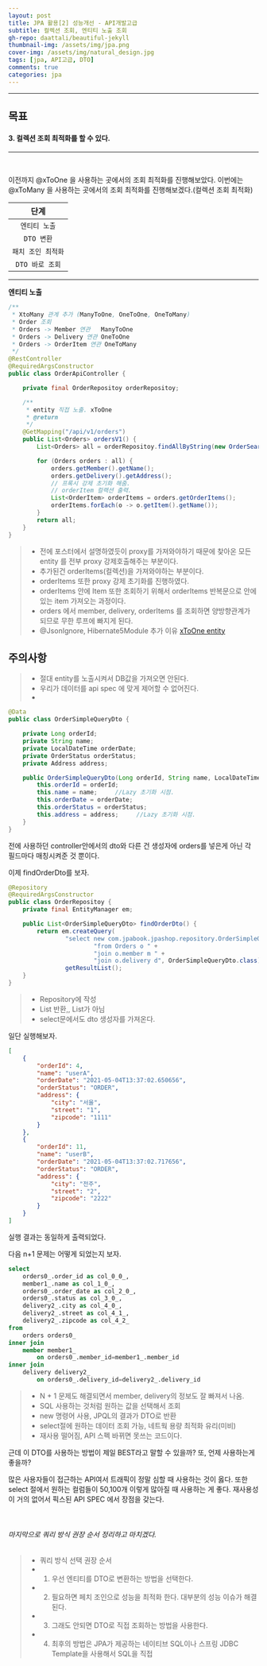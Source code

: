 ```yaml
---
layout: post
title: JPA 활용[2] 성능개선 - API개발고급
subtitle: 컬렉션 조회, 엔티티 노출 조회
gh-repo: daattali/beautiful-jekyll
thumbnail-img: /assets/img/jpa.png
cover-img: /assets/img/natural_design.jpg
tags: [jpa, API고급, DTO]
comments: true
categories: jpa
---
```


___
## 목표

#### 3. 컬렉션 조회 최적화를 할 수 있다.
___

<br/>

이전까지 @xToOne 을 사용하는 곳에서의 조회 최적화를 진행해보았다. 이번에는 @xToMany 을 사용하는 곳에서의 조회 최적화를 진행해보겠다.(컬렉션 조회 최적화)

| 단계 |
|:---:|
| `엔티티 노출` |
| `DTO 변환` |
| `패치 조인 최적화` |
| `DTO 바로 조회` |

___

__엔티티 노출__

~~~java
/**
 * XtoMany 관계 추가 (ManyToOne, OneToOne, OneToMany)
 * Order 조회
 * Orders -> Member 연관   ManyToOne
 * Orders -> Delivery 연관 OneToOne
 * Orders -> OrderItem 연관 OneToMany
 */
@RestController
@RequiredArgsConstructor
public class OrderApiController {

    private final OrderRepositoy orderRepositoy;

    /**
     * entity 직접 노출. xToOne
     * @return
     */
    @GetMapping("/api/v1/orders")
    public List<Orders> ordersV1() {
        List<Orders> all = orderRepositoy.findAllByString(new OrderSearch());

        for (Orders orders : all) {
            orders.getMember().getName();
            orders.getDelivery().getAddress();
            // 프록시 강제 초기화 해줌.
            // orderItem 컬랙션 출력.
            List<OrderItem> orderItems = orders.getOrderItems();
            orderItems.forEach(o -> o.getItem().getName());
        }
        return all;
    }
}
~~~

> - 전에 포스터에서 설명하였듯이 proxy를 가져와야하기 때문에 찾아온 모든 entity 를 전부 proxy 강제호출해주는 부분이다.
> - 추가된건 orderItems(컬렉션)을 가져와야하는 부분이다.
> - orderItems 또한 proxy 강제 초기화를 진행하였다.
> - orderItems 안에 Item 또한 조회하기 위해서 orderItems 반복문으로 안에있는 item 가져오는 과정이다.
> - orders 에서 member, delivery, orderItems 를 조회하면 양방향관계가 되므로 무한 루프에 빠지게 된다.
> - @JsonIgnore, Hibernate5Module 추가 이유 [xToOne entity](https://sangoun94.github.io/2021-05-03-jpa-%ED%99%9C%EC%9A%A92-2-API%EA%B0%9C%EB%B0%9C%EA%B3%A0%EA%B8%892-%EC%97%94%ED%8B%B0%ED%8B%B0-%EB%85%B8%EC%B6%9C-%EC%A1%B0%ED%9A%8C/)

## 주의사항

> - 절대 entity를 노출시켜서 DB값을 가져오면 안된다.
> - 우리가 데이터를 api spec 에 맞게 제어할 수 없어진다.
> - 


~~~java
@Data
public class OrderSimpleQueryDto {

    private Long orderId;
    private String name;
    private LocalDateTime orderDate;
    private OrderStatus orderStatus;
    private Address address;

    public OrderSimpleQueryDto(Long orderId, String name, LocalDateTime orderDate, OrderStatus orderStatus, Address address) {
        this.orderId = orderId;
        this.name = name;     //Lazy 초기화 시점.
        this.orderDate = orderDate;
        this.orderStatus = orderStatus;
        this.address = address;     //Lazy 초기화 시점.
    }
}
~~~

전에 사용하던 controller안에서의 dto와 다른 건 생성자에 orders를 넣은게 아닌 각 필드마다 매칭시켜준 것 뿐이다.

이제 findOrderDto를 보자.

~~~java
@Repository
@RequiredArgsConstructor
public class OrderRepositoy {
    private final EntityManager em;

    public List<OrderSimpleQueryDto> findOrderDto() {
        return em.createQuery(
                "select new com.jpabook.jpashop.repository.OrderSimpleQueryDto(o.id, m.name, o.orderDate, o.status, d.address) " +
                        "from Orders o " +
                        "join o.member m " +
                        "join o.delivery d", OrderSimpleQueryDto.class).
                getResultList();
    }
}
~~~

> - Repository에 작성
> - List<OrderSimpleQueryDto> 반환,, List<Orders>가 아님
> - select문에서도 dto 생성자를 가져온다.

일단 실행해보자.

~~~json
[
    {
        "orderId": 4,
        "name": "userA",
        "orderDate": "2021-05-04T13:37:02.650656",
        "orderStatus": "ORDER",
        "address": {
            "city": "서울",
            "street": "1",
            "zipcode": "1111"
        }
    },
    {
        "orderId": 11,
        "name": "userB",
        "orderDate": "2021-05-04T13:37:02.717656",
        "orderStatus": "ORDER",
        "address": {
            "city": "전주",
            "street": "2",
            "zipcode": "2222"
        }
    }
]
~~~

실행 결과는 동일하게 출력되었다.

다음 n+1 문제는 어떻게 되었는지 보자.

~~~sql
select
    orders0_.order_id as col_0_0_,
    member1_.name as col_1_0_,
    orders0_.order_date as col_2_0_,
    orders0_.status as col_3_0_,
    delivery2_.city as col_4_0_,
    delivery2_.street as col_4_1_,
    delivery2_.zipcode as col_4_2_ 
from
    orders orders0_ 
inner join
    member member1_ 
        on orders0_.member_id=member1_.member_id 
inner join
    delivery delivery2_ 
        on orders0_.delivery_id=delivery2_.delivery_id
~~~

> - N + 1 문제도 해결되면서 member, delivery의 정보도 잘 빠져서 나옴.
> - SQL 사용하는 것처럼 원하는 값을 선택해서 조회
> - new 명령어 사용, JPQL의 결과가 DTO로 반환
> - select절에 원하는 데이터 조회 가능, 네트웍 용량 최적화 유리(미비)
> - 재사용 떨어짐, API 스펙 바뀌면 못쓰는 코드이다.

근데 이 DTO를 사용하는 방법이 제일 BEST라고 말할 수 있을까? 또, 언제 사용하는게 좋을까?

많은 사용자들이 접근하는 API여서 트래픽이 정말 심할 때 사용하는 것이 옳다. 또한 select 절에서 원하는 컬럼들이 50,100개 이렇게 많아질 때 사용하는 게 좋다. 재사용성이 거의 없어서 픽스된 API SPEC 에서 장점을 갖는다.

<br/>

###### 마지막으로 쿼리 방식 권장 순서 정리하고 마치겠다.

> - 쿼리 방식 선택 권장 순서
> - 1. 우선 엔티티를 DTO로 변환하는 방법을 선택한다.
> - 2. 필요하면 페치 조인으로 성능을 최적화 한다. 대부분의 성능 이슈가 해결된다.
> - 3. 그래도 안되면 DTO로 직접 조회하는 방법을 사용한다.
> - 4. 최후의 방법은 JPA가 제공하는 네이티브 SQL이나 스프링 JDBC Template을 사용해서 SQL을 직접

